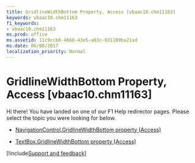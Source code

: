 ```yaml
---
title: GridlineWidthBottom Property, Access [vbaac10.chm11163]
keywords: vbaac10.chm11163
f1_keywords:
- vbaac10.chm11163
ms.prod: office
ms.assetid: 11c9ccb8-4668-43e5-a83c-031109ba21ad
ms.date: 06/08/2017
localization_priority: Normal
---
```



# GridlineWidthBottom Property, Access [vbaac10.chm11163]

Hi there! You have landed on one of our F1 Help redirector pages. Please select the topic you were looking for below.

- [NavigationControl.GridlineWidthBottom property (Access)](http://msdn.microsoft.com/library/513fdb37-b479-7022-e0c7-4f8d8209ede9%28Office.15%29.aspx)

- [TextBox.GridlineWidthBottom property (Access)](http://msdn.microsoft.com/library/4569d053-008b-a4ce-374f-6078f5ea9bee%28Office.15%29.aspx)

[!include[Support and feedback](~/includes/feedback-boilerplate.md)]